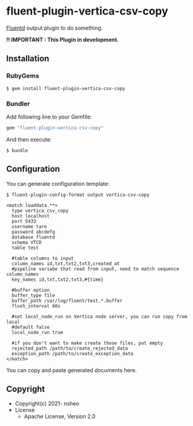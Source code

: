 # fluent-plugin-vertica-csv-copy

[Fluentd](https://fluentd.org/) output plugin to do something.

**!! IMPORTANT : This Plugin in development.** 

## Installation

### RubyGems

```
$ gem install fluent-plugin-vertica-csv-copy
```

### Bundler

Add following line to your Gemfile:

```ruby
gem "fluent-plugin-vertica-csv-copy"
```

And then execute:

```
$ bundle
```

## Configuration

You can generate configuration template:

```
$ fluent-plugin-config-format output vertica-csv-copy
```

```
<match loaddata.**>
  type vertica_csv_copy
  host localhost
  port 5433
  username taro
  password abcdefg
  database fluentd
  schema VTCD
  table test
  
  #table columns to input
  column_names id,txt,txt2,txt3,created_at
  #pipeline variabe that read from input, need to match sequence column_names 
  key_names id,txt,txt2,txt3,#{time}
  
  #buffer option
  buffer_type file
  buffer_path /var/log/fluent/test.*.buffer
  flush_interval 60s
  
  #set local_node_run on Vertica node server, you can run copy from local
  #default false
  local_node_run true 
  
  #if you don't want to make create those files, put empty
  rejected_path /path/to/create_rejected_data
  exception_path /path/to/create_exception_data
</match>
```

You can copy and paste generated documents here.

## Copyright

* Copyright(c) 2021- nsheo
* License
  * Apache License, Version 2.0
